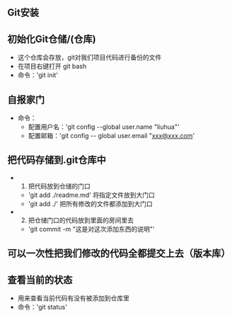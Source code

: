 ## Git安装

## 初始化Git仓储/(仓库)
 - 这个仓库会存放，git对我们项目代码进行备份的文件
 - 在项目右键打开 git bash
 - 命令：'git init'

## 自报家门
 - 命令：
    + 配置用户名：'git config --global user.name "liuhua"'
    + 配置邮箱：'git config -- global user.email "xxx@xxx.com'

## 把代码存储到.git仓库中
 - 1. 把代码放到仓储的门口
    + 'git add ./readme.md'   将指定文件放到大门口
    + 'git add ./' 把所有修改的文件都添加到大门口
 - 2. 把仓储门口的代码放到里面的房间里去
    + 'git commit -m "这是对这次添加东西的说明"'

## 可以一次性把我们修改的代码全都提交上去（版本库）


## 查看当前的状态
 - 用来查看当前代码有没有被添加到仓库里
 - 命令：'git status'
 
